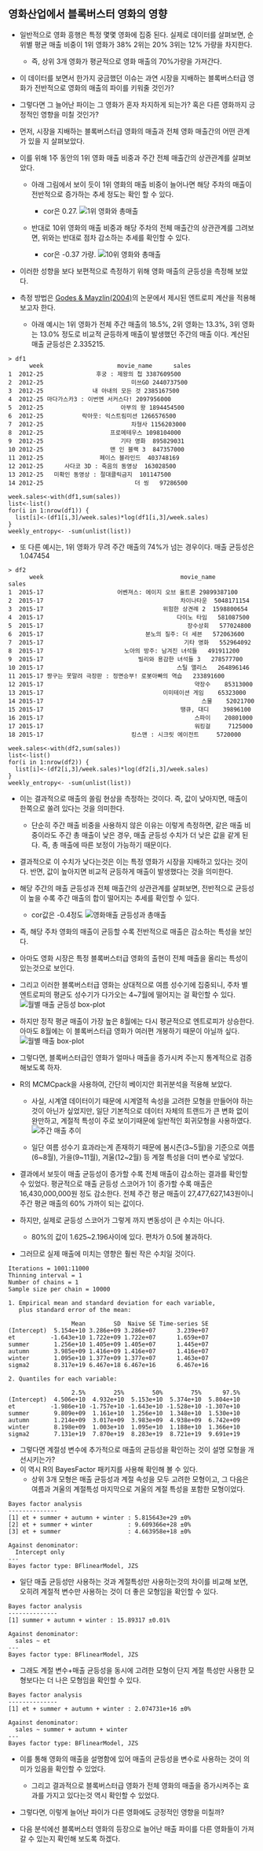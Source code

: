 ## 영화산업에서 블록버스터 영화의 영향

- 일반적으로 영화 흥행은 특정 몇몇 영화에 집중 된다. 실제로 데이터를 살펴보면, 순위별 평균 매출 비중이 1위 영화가 38% 2위는 20% 3위는 12% 가량을 차지한다. 
  - 즉, 상위 3개 영화가 평균적으로 영화 매출의 70%가량을 가져간다.

- 이 데이터를 보면서 한가지 궁금했던 이슈는 과연 시장을 지배하는 블록버스터급 영화가 전반적으로 영화의 매출의 파이를 키워줄 것인가? 
- 그렇다면 그 늘어난 파이는 그 영화가 혼자 차지하게 되는가? 혹은 다른 영화까지 긍정적인 영향을 미칠 것인가?

- 먼저, 시장을 지배하는 블록버스터급 영화의 매출과 전체 영화 매출간의 어떤 관계가 있을 지 살펴보았다. 
- 이를 위해 1주 동안의 1위 영화 매출 비중과 주간 전체 매출간의 상관관계를 살펴보았다. 
  - 아래 그림에서 보이 듯이 1위 영화의 매출 비중이 늘어나면 해당 주차의 매출이 전반적으로 증가하는 추세 정도는 확인 할 수 있다.
    - cor은 0.27.
![1위 영화와 총매출](https://dl.dropboxusercontent.com/u/1049842/%EB%B8%94%EB%A1%9C%EA%B7%B8/%EC%98%81%ED%99%94_%EB%8B%A4%EC%9D%8C/1st_movie.png)

  - 반대로 10위 영화의 매출 비중과 해당 주차의 전체 매출간의 상관관계를 그려보면, 위와는 반대로 점차 감소하는 추세를 확인할 수 있다. 
    - cor은 -0.37 가량.
![10위 영화와 총매출](https://dl.dropboxusercontent.com/u/1049842/%EB%B8%94%EB%A1%9C%EA%B7%B8/%EC%98%81%ED%99%94_%EB%8B%A4%EC%9D%8C/10th_movie.png)

- 이러한 성향을 보다 보편적으로 측정하기 위해 영화 매출의 균등성을 측정해 보았다. 
- 측정 방법은 [Godes & Mayzlin(2004)](https://msbfile03.usc.edu/digitalmeasures/mayzlin/intellcont/godes_mayzlin04-1.pdf)의 논문에서 제시된 엔트로피 계산을 적용해 보고자 한다. 
  - 아래 예시는 1위 영화가 전체 주간 매출의 18.5%, 2위 영화는 13.3%, 3위 영화는 13.0% 정도로 비교적 균등하게 매출이 발생했던 주간의 매출 이다. 계산된 매출 균등성은 2.335215.
```
> df1
      week                     movie_name      sales
1  2012-25               후궁 : 제왕의 첩 3387609500
2  2012-25                         미쓰GO 2440737500
3  2012-25              내 아내의 모든 것 2385167500
4  2012-25 마다가스카3 : 이번엔 서커스다! 2097956000
5  2012-25                      아부의 왕 1894454500
6  2012-25           락아웃: 익스트림미션 1266576500
7  2012-25                         차형사 1156203000
8  2012-25                   프로메테우스 1098104000
9  2012-25                      기타 영화  895829031
10 2012-25                   맨 인 블랙 3  847357000
11 2012-25                페이스 블라인드  403748169
12 2012-25      사다코 3D : 죽음의 동영상  163028500
13 2012-25   미확인 동영상 : 절대클릭금지  101147500
14 2012-25                          더 씽   97286500

week.sales<-with(df1,sum(sales))
list<-list()
for(i in 1:nrow(df1)) {
  list[i]<-(df1[i,3]/week.sales)*log(df1[i,3]/week.sales)
}
weekly_entropy<- -sum(unlist(list))
```

  - 또 다른 예시는, 1위 영화가 무려 주간 매출의 74%가 넘는 경우이다. 매출 균등성은 1.047454
```
> df2
      week                                       movie_name       sales
1  2015-17                     어벤져스: 에이지 오브 울트론 29899387100
2  2015-17                                       차이나타운  5048171154
3  2015-17                                  위험한 상견례 2  1598800654
4  2015-17                                      다이노 타임   581087500
5  2015-17                                         장수상회   577024800
6  2015-17                             분노의 질주: 더 세븐   572063600
7  2015-17                                        기타 영화   552964092
8  2015-17                       노아의 방주: 남겨진 녀석들   491911200
9  2015-17                           빌리와 용감한 녀석들 3   278577700
10 2015-17                                      스틸 앨리스   264896146
11 2015-17 짱구는 못말려 극장판 : 정면승부! 로봇아빠의 역습   233891600
12 2015-17                                           약장수    85313000
13 2015-17                                  이미테이션 게임    65323000
14 2015-17                                             스물    52021700
15 2015-17                                       땡큐, 대디    39896100
16 2015-17                                           스파이    20801000
17 2015-17                                           워킹걸     7125000
18 2015-17                         킹스맨 : 시크릿 에이전트     5720000

week.sales<-with(df2,sum(sales))
list<-list()
for(i in 1:nrow(df2)) {
  list[i]<-(df2[i,3]/week.sales)*log(df2[i,3]/week.sales)
}
weekly_entropy<- -sum(unlist(list))
```

- 이는 결과적으로 매출의 쏠림 현상을 측정하는 것이다. 즉, 값이 낮아지면, 매출이 한쪽으로 쏠려 있다는 것을 의미한다. 
  - 단순히 주간 매출 비중을 사용하지 않은 이유는 이렇게 측정하면, 같은 매출 비중이라도 주간 총 매출이 낮은 경우, 매출 균등성 수치가 더 낮은 값을 같게 된다. 즉, 총 매출에 따른 보정이 가능하기 때문이다. 
- 결과적으로 이 수치가 낮다는것은 이는 특정 영화가 시장을 지배하고 있다는 것이다. 반면, 값이 높아지면 비교적 균등하게 매출이 발생했다는 것을 의미한다.

- 해당 주간의 매출 균등성과 전체 매출간의 상관관계를 살펴보면, 전반적으로 균등성이 높을 수록 주간 매출의 합이 떨어지는 추세를 확인할 수 있다. 
  - cor값은 -0.4정도
![영화매출 균등성과 총매출](https://dl.dropboxusercontent.com/u/1049842/%EB%B8%94%EB%A1%9C%EA%B7%B8/%EC%98%81%ED%99%94_%EB%8B%A4%EC%9D%8C/sales_entropy.png)  

- 즉, 해당 주차 영화의 매출이 균등할 수록 전반적으로 매출은 감소하는 특성을 보인다. 
- 아마도 영화 시장은 특정 블록버스터급 영화의 출현이 전체 매출을 올리는 특성이 있는것으로 보인다.

- 그리고 이러한 블록버스터급 영화는 상대적으로 여름 성수기에 집중되니, 주차 별 엔트로피의 평균도 성수기가 다가오는 4~7월에 떨어지는 걸 확인할 수 있다. 
![월별 매출 균등성 box-plot](https://dl.dropboxusercontent.com/u/1049842/%EB%B8%94%EB%A1%9C%EA%B7%B8/%EC%98%81%ED%99%94_%EB%8B%A4%EC%9D%8C/monthly_entropy_boxplot.png)

- 하지만 정작 평균 매출이 가장 높은 8월에는 다시 평균적으로 엔트로피가 상승한다. 아마도 8월에는 이 블록버스터급 영화가 여러편 개봉하기 때문이 아닐까 싶다.
![월별 매출 box-plot](https://dl.dropboxusercontent.com/u/1049842/%EB%B8%94%EB%A1%9C%EA%B7%B8/%EC%98%81%ED%99%94_%EB%8B%A4%EC%9D%8C/mon%20thly_sales_boxplot.png)

- 그렇다면, 블록버스터급인 영화가 얼마나 매출을 증가시켜 주는지 통계적으로 검증해보도록 하자. 
- R의 MCMCpack을 사용하여, 간단히 베이지안 회귀분석을 적용해 보았다.
  - 사실, 시계열 데이터이기 때문에 시계열적 속성을 고려한 모형을 만들어야 하는 것이 아닌가 싶었지만, 일단 기본적으로 데이터 자체의 트랜드가 큰 변화 없이 완만하고, 계절적 특성이 주로 보이기때문에 일반적인 회귀모형을 사용하였다.
![주간 매출 추이](https://dl.dropboxusercontent.com/u/1049842/%EB%B8%94%EB%A1%9C%EA%B7%B8/%EC%98%81%ED%99%94_%EB%8B%A4%EC%9D%8C/weekly_sales.png)

  - 일단 여름 성수기 효과라는게 존재하기 때문에 봄시즌(3~5월)을 기준으로 여름(6~8월), 가을(9~11월), 겨울(12~2월) 등 계절 특성을 더미 변수로 넣었다.

- 결과에서 보듯이 매출 균등성이 증가할 수록 전체 매출이 감소하는 결과를 확인할 수 있었다. 평균적으로 매출 균등성 스코어가 1이 증가할 수록 매출은 16,430,000,000원 정도 감소한다. 전체 주간 평균 매출이 27,477,627,143원이니 주간 평균 매출의 60% 가까이 되는 값이다.
- 하지만, 실제로 균등성 스코어가 그렇게 까지 변동성이 큰 수치는 아니다.
  - 80%의 값이 1.625~2.196사이에 있다. 편차가 0.5에 불과하다. 
- 그러므로 실제 매출에 미치는 영향은 훨씬 작은 수치일 것이다.
```
Iterations = 1001:11000
Thinning interval = 1 
Number of chains = 1 
Sample size per chain = 10000 

1. Empirical mean and standard deviation for each variable,
   plus standard error of the mean:

                  Mean        SD  Naive SE Time-series SE
(Intercept)  5.154e+10 3.286e+09 3.286e+07      3.239e+07
et          -1.643e+10 1.722e+09 1.722e+07      1.659e+07
summer       1.256e+10 1.405e+09 1.405e+07      1.445e+07
autumn       3.985e+09 1.416e+09 1.416e+07      1.416e+07
winter       1.095e+10 1.377e+09 1.377e+07      1.463e+07
sigma2       8.317e+19 6.467e+18 6.467e+16      6.467e+16

2. Quantiles for each variable:

                  2.5%        25%        50%        75%      97.5%
(Intercept)  4.506e+10  4.932e+10  5.153e+10  5.374e+10  5.804e+10
et          -1.986e+10 -1.757e+10 -1.643e+10 -1.528e+10 -1.307e+10
summer       9.809e+09  1.161e+10  1.256e+10  1.348e+10  1.530e+10
autumn       1.214e+09  3.017e+09  3.983e+09  4.938e+09  6.742e+09
winter       8.198e+09  1.003e+10  1.095e+10  1.188e+10  1.366e+10
sigma2       7.131e+19  7.870e+19  8.283e+19  8.721e+19  9.691e+19
```

- 그렇다면 계절성 변수에 추가적으로 매출의 균등성을 확인하는 것이 설명 모형을 개선시키는가? 
- 이 역시 R의 BayesFactor 패키지를 사용해 확인해 볼 수 있다.
  - 상위 3개 모형은 매출 균등성과 계절 속성을 모두 고려한 모형이고, 그 다음은 여름과 겨울의 계절특성 마지막으로 겨울의 계절 특성을 포함한 모형이었다.
```
Bayes factor analysis
--------------
[1] et + summer + autumn + winter : 5.815643e+29 ±0%
[2] et + summer + winter          : 9.609366e+28 ±0%
[3] et + summer                   : 4.663958e+18 ±0%

Against denominator:
  Intercept only 
---
Bayes factor type: BFlinearModel, JZS
```

  - 일단 매출 균등성만 사용하는 것과 계절특성만 사용하는것의 차이를 비교해 보면, 오히려 계절적 변수만 사용하는 것이 더 좋은 모형임을 확인할 수 있다.
```
Bayes factor analysis
--------------
[1] summer + autumn + winter : 15.89317 ±0.01%

Against denominator:
  sales ~ et 
---
Bayes factor type: BFlinearModel, JZS
```

  - 그래도 계절 변수+매출 균등성을 동시에 고려한 모형이 단지 계절 특성만 사용한 모형보다는 더 나은 모형임을 확인할 수 있다.
```
Bayes factor analysis
--------------
[1] et + summer + autumn + winter : 2.074731e+16 ±0%

Against denominator:
  sales ~ summer + autumn + winter 
---
Bayes factor type: BFlinearModel, JZS
```

- 이를 통해 영화의 매출을 설명함에 있어 매출의 균등성을 변수로 사용하는 것이 의미가 있음을 확인할 수 있었다. 
  - 그리고 결과적으로 블록버스터급 영화가 전체 영화의 매출을 증가시켜주는 효과를 가지고 있다는것 역시 확인할 수 있었다. 

- 그렇다면, 이렇게 늘어난 파이가 다른 영화에도 긍정적인 영향을 미칠까? 
- 다음 분석에선 블록버스터 영화의 등장으로 늘어난 매출 파이를 다른 영화들이 가져갈 수 있는지 확인해 보도록 하겠다.
